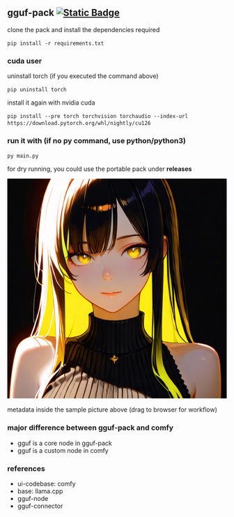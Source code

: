 ## gguf-pack [![Static Badge](https://img.shields.io/badge/ver-0.0.24-black?logo=github)](https://github.com/calcuis/gguf-pack/releases)
clone the pack and install the dependencies required
```
pip install -r requirements.txt
```

### cuda user
uninstall torch (if you executed the command above)
```
pip uninstall torch
```
install it again with nvidia cuda
```
pip install --pre torch torchvision torchaudio --index-url https://download.pytorch.org/whl/nightly/cu126
```

### run it with (if no py command, use python/python3)
```
py main.py
```
for dry running, you could use the portable pack under **releases**

![screenshot](https://raw.githubusercontent.com/calcuis/comfy/master/gguf-pack.png)

metadata inside the sample picture above (drag to browser for workflow)

### major difference between gguf-pack and comfy
- gguf is a core node in gguf-pack
- gguf is a custom node in comfy

### references
- ui-codebase: comfy
- base: llama.cpp
- gguf-node
- gguf-connector
